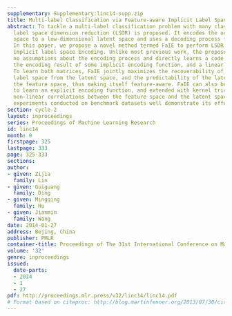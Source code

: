 ```yaml
---
supplementary: Supplementary:linc14-supp.zip
title: Multi-label Classification via Feature-aware Implicit Label Space Encoding
abstract: To tackle a multi-label classification problem with many classes, recently
  label space dimension reduction (LSDR) is proposed. It encodes the original label
  space to a low-dimensional latent space and uses a decoding process for recovery.
  In this paper, we propose a novel method termed FaIE to perform LSDR via Feature-aware
  Implicit label space Encoding. Unlike most previous work, the proposed FaIE makes
  no assumptions about the encoding process and directly learns a code matrix, i.e.
  the encoding result of some implicit encoding function, and a linear decoding matrix.
  To learn both matrices, FaIE jointly maximizes the recoverability of the original
  label space from the latent space, and the predictability of the latent space from
  the feature space, thus making itself feature-aware. FaIE can also be specified
  to learn an explicit encoding function, and extended with kernel tricks to handle
  non-linear correlations between the feature space and the latent space. Extensive
  experiments conducted on benchmark datasets well demonstrate its effectiveness.
section: cycle-2
layout: inproceedings
series: Proceedings of Machine Learning Research
id: linc14
month: 0
firstpage: 325
lastpage: 333
page: 325-333
sections: 
author:
- given: Zijia
  family: Lin
- given: Guiguang
  family: Ding
- given: Mingqing
  family: Hu
- given: Jianmin
  family: Wang
date: 2014-01-27
address: Bejing, China
publisher: PMLR
container-title: Proceedings of The 31st International Conference on Machine Learning
volume: '32'
genre: inproceedings
issued:
  date-parts:
  - 2014
  - 1
  - 27
pdf: http://proceedings.mlr.press/v32/linc14/linc14.pdf
# Format based on citeproc: http://blog.martinfenner.org/2013/07/30/citeproc-yaml-for-bibliographies/
---
```

